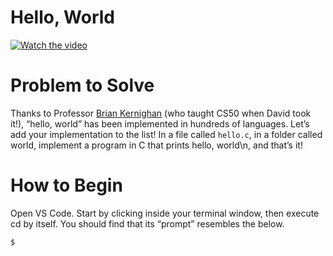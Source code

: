 # Hello, World

[![Watch the video](https://img.youtube.com/vi/ufB53UE2Cvo/0.jpg)](https://www.youtube.com/watch?v=ufB53UE2Cvo&t=103s)

# Problem to Solve
Thanks to Professor [Brian Kernighan](https://en.wikipedia.org/wiki/Brian_Kernighan) (who taught CS50 when David took it!), “hello, world” has been implemented in hundreds of languages. Let’s add your implementation to the list!
In a file called `hello.c`, in a folder called world, implement a program in C that prints hello, world\n, and that’s it!

# How to Begin

Open VS Code.
Start by clicking inside your terminal window, then execute cd by itself. You should find that its “prompt” resembles the below.
```
$
```
